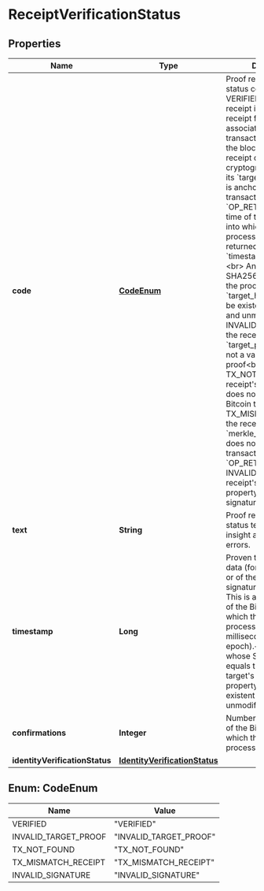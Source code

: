 
# ReceiptVerificationStatus

## Properties
Name | Type | Description | Notes
------------ | ------------- | ------------- | -------------
**code** | [**CodeEnum**](#CodeEnum) | Proof receipt verification status code:&lt;br&gt; - VERIFIED: the proof receipt is verified: the receipt format is valid, the associated Bitcoin transaction is present in the blockchain, and the receipt contains a valid cryptographic proof that its &#x60;target_hash&#x60; property is anchored into the transaction&#39;s &#x60;OP_RETURN&#x60; field. The time of the Bitcoin block into which the anchoring process occurred is returned in the &#x60;timestamp&#x60; property.&lt;br&gt; Any data whose SHA256 hash matches the proof receipt&#39;s &#x60;target_hash&#x60; is proven to be existent at that time and unmodified.&lt;br&gt; - INVALID_TARGET_PROOF: the receipt&#39;s &#x60;target_proof&#x60; property is not a valid Merkle proof&lt;br&gt; - TX_NOT_FOUND: the receipt&#39;s &#x60;tx_id&#x60; property does not point to a valid Bitcoin transaction&lt;br&gt; - TX_MISMATCH_RECEIPT: the receipt&#39;s &#x60;merkle_root&#x60; property does not match the transaction&#39;s &#x60;OP_RETURN&#x60; field&lt;br&gt; - INVALID_SIGNATURE: the receipt&#39;s &#x60;signature&#x60; property is not a valid signature&lt;br&gt;  |  [optional]
**text** | **String** | Proof receipt verification status text giving more insight about verification errors. |  [optional]
**timestamp** | **Long** | Proven timestamp of the data (for a data anchor) or of the signature (for a signature anchor).&lt;br&gt; This is actually the time of the Bitcoin block into which the anchoring process occurred (in milliseconds since Unix epoch).&lt;br&gt; Any data whose SHA256 hash equals this receipt target&#39;s target_hash property is proven to be existent at that time and unmodified.  |  [optional]
**confirmations** | **Integer** | Number of confirmations of the Bitcoin block into which the anchoring process occurred. |  [optional]
**identityVerificationStatus** | [**IdentityVerificationStatus**](IdentityVerificationStatus.md) |  |  [optional]


<a name="CodeEnum"></a>
## Enum: CodeEnum
Name | Value
---- | -----
VERIFIED | &quot;VERIFIED&quot;
INVALID_TARGET_PROOF | &quot;INVALID_TARGET_PROOF&quot;
TX_NOT_FOUND | &quot;TX_NOT_FOUND&quot;
TX_MISMATCH_RECEIPT | &quot;TX_MISMATCH_RECEIPT&quot;
INVALID_SIGNATURE | &quot;INVALID_SIGNATURE&quot;



